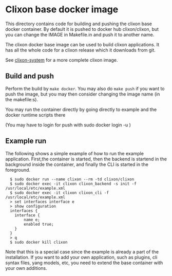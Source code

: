 # Clixon base docker image

This directory contains code for building and pushing the clixon base docker
container. By default it is pushed to docker hub clixon/clixon, but you can change
the IMAGE in Makefile.in and push it to another name.

The clixon docker base image can be used to build clixon
applications. It has all the whole code for a clixon release which it
downloads from git.

See [clixon-system](../system/README.md) for a more complete clixon image.

## Build and push

Perform the build by `make docker`. 
You may also do `make push` if you want to push the image, but you may then consider changing the image name (in the makefile:s).

You may run the container directly by going directly to example and
the docker runtime scripts there

(You may have to login for push with sudo docker login -u <username>)

## Example run

The following shows a simple example of how to run the example
application. First,the container is started, then the backend is startend in the background inside the container, and finally the CLI is started in the foreground.

```
  $ sudo docker run --name clixon --rm -td clixon/clixon
  $ sudo docker exec -it clixon clixon_backend -s init -f /usr/local/etc/example.xml
  $ sudo docker exec -it clixon clixon_cli -f /usr/local/etc/example.xml
  > set interfaces interface e
  > show configuration 
  interfaces {
    interface {
        name e;
        enabled true;
    }
  }
  > q
  $ sudo docker kill clixon
```

Note that this is a special case since the example is
already a part of the installation. If you want to add your own
application, such as plugins, cli syntax files, yang models, etc, you
need to extend the base container with your own additions.
